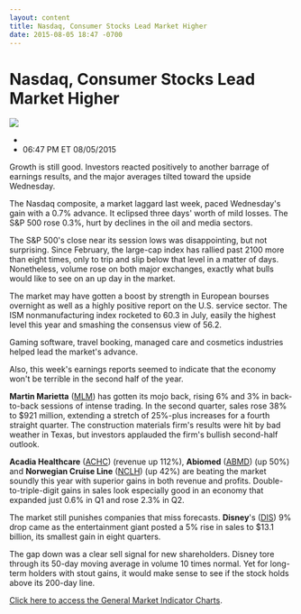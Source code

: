 ```yaml
---
layout: content
title: Nasdaq, Consumer Stocks Lead Market Higher
date: 2015-08-05 18:47 -0700
---
```



Nasdaq, Consumer Stocks Lead Market Higher
===========================================


![](https://www.investors.com/wp-content/uploads/ibd-migrated-images/MPv_150806_635743852260379402.png)

* 
* 06:47 PM ET 08/05/2015





Growth is still good. Investors reacted positively to another barrage of earnings results, and the major averages tilted toward the upside Wednesday.



The Nasdaq composite, a market laggard last week, paced Wednesday's gain with a 0.7% advance. It eclipsed three days' worth of mild losses. The S&P 500 rose 0.3%, hurt by declines in the oil and media sectors.


The S&P 500's close near its session lows was disappointing, but not surprising. Since February, the large-cap index has rallied past 2100 more than eight times, only to trip and slip below that level in a matter of days. Nonetheless, volume rose on both major exchanges, exactly what bulls would like to see on an up day in the market.


The market may have gotten a boost by strength in European bourses overnight as well as a highly positive report on the U.S. service sector. The ISM nonmanufacturing index rocketed to 60.3 in July, easily the highest level this year and smashing the consensus view of 56.2.


Gaming software, travel booking, managed care and cosmetics industries helped lead the market's advance.


Also, this week's earnings reports seemed to indicate that the economy won't be terrible in the second half of the year.


**Martin Marietta** ([MLM](https://research.investors.com/quote.aspx?symbol=MLM)) has gotten its mojo back, rising 6% and 3% in back-to-back sessions of intense trading. In the second quarter, sales rose 38% to $921 million, extending a stretch of 25%-plus increases for a fourth straight quarter. The construction materials firm's results were hit by bad weather in Texas, but investors applauded the firm's bullish second-half outlook.


**Acadia Healthcare** ([ACHC](https://research.investors.com/quote.aspx?symbol=ACHC)) (revenue up 112%), **Abiomed** ([ABMD](https://research.investors.com/quote.aspx?symbol=ABMD)) (up 50%) and **Norwegian Cruise Line** ([NCLH](https://research.investors.com/quote.aspx?symbol=NCLH)) (up 42%) are beating the market soundly this year with superior gains in both revenue and profits. Double-to-triple-digit gains in sales look especially good in an economy that expanded just 0.6% in Q1 and rose 2.3% in Q2.


The market still punishes companies that miss forecasts. **Disney**'s ([DIS](https://research.investors.com/quote.aspx?symbol=DIS)) 9% drop came as the entertainment giant posted a 5% rise in sales to $13.1 billion, its smallest gain in eight quarters.


The gap down was a clear sell signal for new shareholders. Disney tore through its 50-day moving average in volume 10 times normal. Yet for long-term holders with stout gains, it would make sense to see if the stock holds above its 200-day line.


[Click here to access the General Market Indicator Charts](https://www.investors.com/pdf/GMI_080615.pdf).




